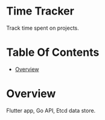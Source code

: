 # Time Tracker
Track time spent on projects.

# Table Of Contents
- [Overview](#overview)

# Overview
Flutter app, Go API, Etcd data store.
